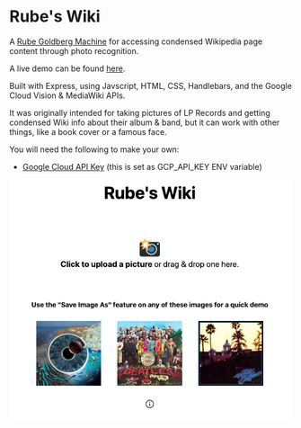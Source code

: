 # Rube's Wiki

A <a href="https://en.wikipedia.org/wiki/Rube_Goldberg_machine">Rube Goldberg Machine</a> for accessing condensed Wikipedia page content through photo recognition. 

A live demo can be found [here](https://rubeswiki.glitch.me/).

Built with Express, using Javscript, HTML, CSS, Handlebars, and the Google Cloud Vision & MediaWiki APIs.

It was originally intended for taking pictures of LP Records and getting condensed Wiki info about their album & band, but it can work with other things, like a book cover or a famous face. 

You will need the following to make your own:
- [Google Cloud API Key](https://cloud.google.com/docs/authentication/api-keys) (this is set as GCP_API_KEY ENV variable)

<p align="center">
  <img src="imgs/menu.png">
</p>
